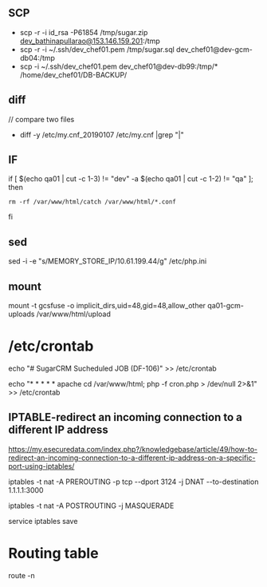 ## SCP
* scp -r -i id_rsa -P61854 /tmp/sugar.zip dev_bathinapullarao@153.146.159.201:/tmp
* scp -r -i ~/.ssh/dev_chef01.pem /tmp/sugar.sql dev_chef01@dev-gcm-db04:/tmp
* scp -i ~/.ssh/dev_chef01.pem dev_chef01@dev-db99:/tmp/* /home/dev_chef01/DB-BACKUP/
## diff 
// compare two files
* diff -y /etc/my.cnf_20190107 /etc/my.cnf |grep "|"
## IF
if [ $(echo qa01 | cut -c 1-3) != "dev" -a $(echo qa01 | cut -c 1-2) != "qa" ]; then

    rm -rf /var/www/html/catch /var/www/html/*.conf
fi

## sed
sed -i -e "s/MEMORY_STORE_IP/10.61.199.44/g" /etc/php.ini
## mount
mount -t gcsfuse -o implicit_dirs,uid=48,gid=48,allow_other qa01-gcm-uploads /var/www/html/upload

# /etc/crontab
echo "# SugarCRM Sucheduled JOB (DF-106)" >> /etc/crontab

echo "* * * * * apache cd /var/www/html; php -f cron.php > /dev/null 2>&1" >> /etc/crontab

## IPTABLE-redirect an incoming connection to a different IP address

https://my.esecuredata.com/index.php?/knowledgebase/article/49/how-to-redirect-an-incoming-connection-to-a-different-ip-address-on-a-specific-port-using-iptables/

iptables -t nat -A PREROUTING -p tcp --dport 3124 -j DNAT --to-destination 1.1.1.1:3000

iptables -t nat -A POSTROUTING -j MASQUERADE

service iptables save

# Routing table

route -n

